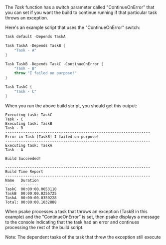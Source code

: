 The *Task* function has a switch parameter called "ContinueOnError" that you can set if you want the build to continue running if that particular task throws an exception.

Here's an example script that uses the "ContinueOnError" switch:

```powershell
Task default -Depends TaskA

Task TaskA -Depends TaskB {
	"Task - A"
}

Task TaskB -Depends TaskC -ContinueOnError {
	"Task - B"
	throw "I failed on purpose!"
}

Task TaskC {
	"Task - C"
}
```

When you run the above build script, you should get this output:

```
Executing task: TaskC
Task - C
Executing task: TaskB
Task - B
-----------------------------------------------------------------
Error in Task [TaskB] I failed on purpose!
-----------------------------------------------------------------
Executing task: TaskA
Task - A

Build Succeeded!

-----------------------------------------------------------------
Build Time Report
-----------------------------------------------------------------
Name   Duration
----   --------
TaskC  00:00:00.0053110
TaskB  00:00:00.0256725
TaskA  00:00:00.0350228
Total: 00:00:00.1032888
```

When psake processes a task that throws an exception (TaskB in this example) and the "ContinueOnError" is set, then psake displays a message to the console indicating that the task had an error and continues processing the rest of the build script.

Note: The dependent tasks of the task that threw the exception still execute